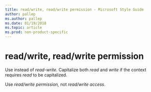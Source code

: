 ```yaml
---
title: read/write, read/write permission - Microsoft Style Guide
author: pallep
ms.author: pallep
ms.date: 01/19/2018
ms.topic: article
ms.prod: non-product-specific
---
```


# read/write, read/write permission

Use instead of *read-write.* Capitalize both *read* and *write* if the context requires *read* to be capitalized. 

Use *read/write permission,* not *read/write access*. 
